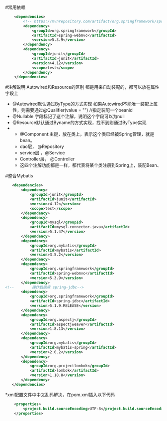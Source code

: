 #常用依赖
~~~xml
    <dependencies>
        <!-- https://mvnrepository.com/artifact/org.springframework/spring-webmvc -->
        <dependency>
            <groupId>org.springframework</groupId>
            <artifactId>spring-webmvc</artifactId>
            <version>5.3.9</version>
        </dependency>
        <dependency>
            <groupId>junit</groupId>
            <artifactId>junit</artifactId>
            <version>4.12</version>
            <scope>test</scope>
        </dependency>
    </dependencies>

~~~

#注解说明
Autowired和Resource的区别
都是用来自动装配的，都可以放在属性字段上
 - @Autowired默认通过ByType的方式实现
    如果Autowired不能唯一装配上属性，则需要通过@Qualifier(value = "") //指定装配一个beanid
 - @Nullable 字段标记了这个注解，说明这个字段可以为null
 - @Resource默认通过Byname的方式实现，找不到则通过ByType实现
 - - @Component:主键，放在类上，表示这个类已经被Spring管理，就是bean。
    - dao层， @Repository
     - service层 ，@Service
     - Controller层， @Controller
     - 这四个注解功能都是一样，都代表将某个类注册到Spring上，装配Bean、
 
 #整合Mybatis
 ~~~xml
    <dependencies>
        <dependency>
            <groupId>junit</groupId>
            <artifactId>junit</artifactId>
            <version>4.12</version>
            <scope>test</scope>
        </dependency>
        <dependency>
            <groupId>mysql</groupId>
            <artifactId>mysql-connector-java</artifactId>
            <version>5.1.47</version>
        </dependency>
        <dependency>
            <groupId>org.mybatis</groupId>
            <artifactId>mybatis</artifactId>
            <version>3.5.2</version>
        </dependency>
        <dependency>
            <groupId>org.springframework</groupId>
            <artifactId>spring-webmvc</artifactId>
            <version>5.3.9</version>
        </dependency>
<!--        操作数据库 spring-jdbc-->
        <dependency>
            <groupId>org.springframework</groupId>
            <artifactId>spring-jdbc</artifactId>
            <version>5.1.9.RELEASE</version>
        </dependency>
        <dependency>
            <groupId>org.aspectj</groupId>
            <artifactId>aspectjweaver</artifactId>
            <version>1.8.13</version>
        </dependency>
        <dependency>
            <groupId>org.mybatis</groupId>
            <artifactId>mybatis-spring</artifactId>
            <version>2.0.2</version>
        </dependency>
        <dependency>
            <groupId>org.projectlombok</groupId>
            <artifactId>lombok</artifactId>
            <version>1.18.8</version>
        </dependency>
    </dependencies>
~~~

*xml配置文件中中文乱码解决，在pom.xml插入以下代码
```xml
    <properties>
        <project.build.sourceEncoding>UTF-8</project.build.sourceEncoding>
    </properties>
```